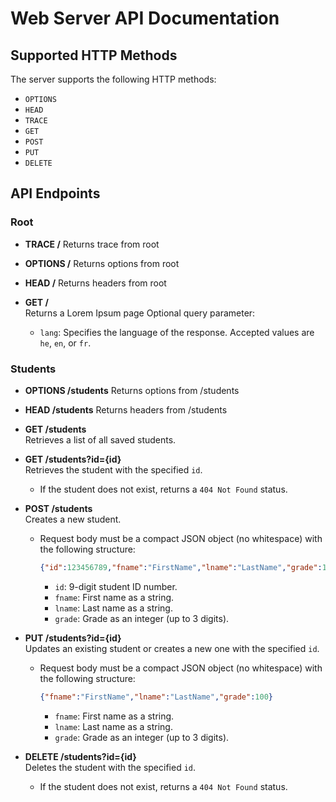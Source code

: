 # Web Server API Documentation

## Supported HTTP Methods

The server supports the following HTTP methods:

- `OPTIONS`
- `HEAD`
- `TRACE`
- `GET`
- `POST`
- `PUT`
- `DELETE`

## API Endpoints

### Root

- **TRACE /**
  Returns trace from root

- **OPTIONS /**
  Returns options from root

- **HEAD /**
  Returns headers from root

- **GET /**  
  Returns a Lorem Ipsum page
  Optional query parameter:
  - `lang`: Specifies the language of the response. Accepted values are `he`, `en`, or `fr`.

### Students

- **OPTIONS /students**
  Returns options from /students

- **HEAD /students**
  Returns headers from /students

- **GET /students**  
  Retrieves a list of all saved students.

- **GET /students?id={id}**  
  Retrieves the student with the specified `id`.  
  - If the student does not exist, returns a `404 Not Found` status.

- **POST /students**  
  Creates a new student.  
  - Request body must be a compact JSON object (no whitespace) with the following structure:
    ```json
    {"id":123456789,"fname":"FirstName","lname":"LastName","grade":100}
    ```
    - `id`: 9-digit student ID number.
    - `fname`: First name as a string.
    - `lname`: Last name as a string.
    - `grade`: Grade as an integer (up to 3 digits).

- **PUT /students?id={id}**  
  Updates an existing student or creates a new one with the specified `id`.  
  - Request body must be a compact JSON object (no whitespace) with the following structure:
    ```json
    {"fname":"FirstName","lname":"LastName","grade":100}
    ```
    - `fname`: First name as a string.
    - `lname`: Last name as a string.
    - `grade`: Grade as an integer (up to 3 digits).

- **DELETE /students?id={id}**  
  Deletes the student with the specified `id`.  
  - If the student does not exist, returns a `404 Not Found` status.

